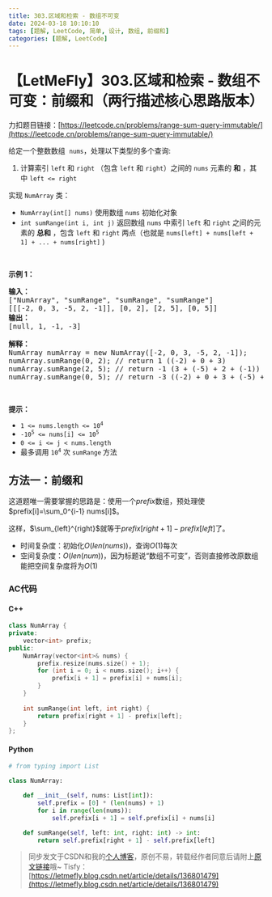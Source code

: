 ```yaml
---
title: 303.区域和检索 - 数组不可变
date: 2024-03-18 10:10:10
tags: [题解, LeetCode, 简单, 设计, 数组, 前缀和]
categories: [题解, LeetCode]
---
```


# 【LetMeFly】303.区域和检索 - 数组不可变：前缀和（两行描述核心思路版本）

力扣题目链接：[https://leetcode.cn/problems/range-sum-query-immutable/](https://leetcode.cn/problems/range-sum-query-immutable/)

<p>给定一个整数数组 &nbsp;<code>nums</code>，处理以下类型的多个查询:</p>

<ol>
	<li>计算索引&nbsp;<code>left</code>&nbsp;和&nbsp;<code>right</code>&nbsp;（包含 <code>left</code> 和 <code>right</code>）之间的 <code>nums</code> 元素的 <strong>和</strong> ，其中&nbsp;<code>left &lt;= right</code></li>
</ol>

<p>实现 <code>NumArray</code> 类：</p>

<ul>
	<li><code>NumArray(int[] nums)</code> 使用数组 <code>nums</code> 初始化对象</li>
	<li><code>int sumRange(int i, int j)</code> 返回数组 <code>nums</code>&nbsp;中索引&nbsp;<code>left</code>&nbsp;和&nbsp;<code>right</code>&nbsp;之间的元素的 <strong>总和</strong> ，包含&nbsp;<code>left</code>&nbsp;和&nbsp;<code>right</code>&nbsp;两点（也就是&nbsp;<code>nums[left] + nums[left + 1] + ... + nums[right]</code>&nbsp;)</li>
</ul>

<p>&nbsp;</p>

<p><strong>示例 1：</strong></p>

<pre>
<strong>输入：</strong>
["NumArray", "sumRange", "sumRange", "sumRange"]
[[[-2, 0, 3, -5, 2, -1]], [0, 2], [2, 5], [0, 5]]
<strong>输出：
</strong>[null, 1, -1, -3]

<strong>解释：</strong>
NumArray numArray = new NumArray([-2, 0, 3, -5, 2, -1]);
numArray.sumRange(0, 2); // return 1 ((-2) + 0 + 3)
numArray.sumRange(2, 5); // return -1 (3 + (-5) + 2 + (-1)) 
numArray.sumRange(0, 5); // return -3 ((-2) + 0 + 3 + (-5) + 2 + (-1))
</pre>

<p>&nbsp;</p>

<p><strong>提示：</strong></p>

<ul>
	<li><code>1 &lt;= nums.length &lt;= 10<sup>4</sup></code></li>
	<li><code>-10<sup>5</sup>&nbsp;&lt;= nums[i] &lt;=&nbsp;10<sup>5</sup></code></li>
	<li><code>0 &lt;= i &lt;= j &lt; nums.length</code></li>
	<li>最多调用 <code>10<sup>4</sup></code> 次 <code>sumRange</code><strong> </strong>方法</li>
</ul>


    
## 方法一：前缀和

这道题唯一需要掌握的思路是：使用一个$prefix$数组，预处理使$prefix[i]=\sum_0^{i-1} nums[i]$。

这样，$\sum_{left}^{right}$就等于$prefix[right+1]-prefix[left]$了。

+ 时间复杂度：初始化$O(len(nums))$，查询$O(1)$每次 
+ 空间复杂度：$O(len(num))$，因为标题说“数组不可变”，否则直接修改原数组能把空间复杂度将为$O(1)$

### AC代码

#### C++

```cpp
class NumArray {
private:
    vector<int> prefix;
public:
    NumArray(vector<int>& nums) {
        prefix.resize(nums.size() + 1);
        for (int i = 0; i < nums.size(); i++) {
            prefix[i + 1] = prefix[i] + nums[i];
        }
    }
    
    int sumRange(int left, int right) {
        return prefix[right + 1] - prefix[left];
    }
};
```

#### Python

```python
# from typing import List

class NumArray:

    def __init__(self, nums: List[int]):
        self.prefix = [0] * (len(nums) + 1)
        for i in range(len(nums)):
            self.prefix[i + 1] = self.prefix[i] + nums[i]

    def sumRange(self, left: int, right: int) -> int:
        return self.prefix[right + 1] - self.prefix[left]
```

> 同步发文于CSDN和我的[个人博客](https://blog.letmefly.xyz/)，原创不易，转载经作者同意后请附上[原文链接](https://blog.letmefly.xyz/2024/03/18/LeetCode%200303.%E5%8C%BA%E5%9F%9F%E5%92%8C%E6%A3%80%E7%B4%A2-%E6%95%B0%E7%BB%84%E4%B8%8D%E5%8F%AF%E5%8F%98/)哦~
> Tisfy：[https://letmefly.blog.csdn.net/article/details/136801479](https://letmefly.blog.csdn.net/article/details/136801479)

